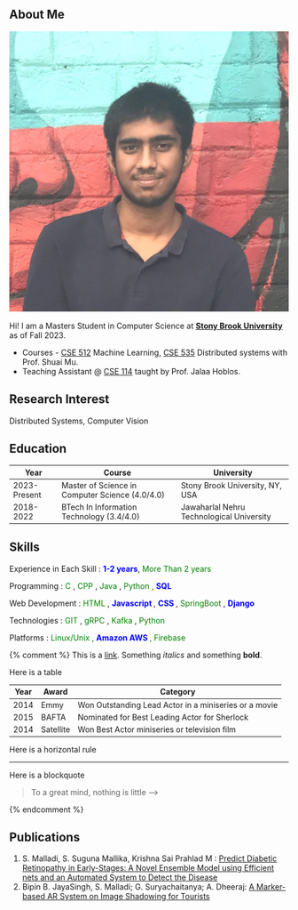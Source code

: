 
## About Me

<img class="profile-picture" src="siddhartha_malladi.jpg">

Hi! I am a Masters Student in Computer Science at **[Stony Brook University](https://www.cs.stonybrook.edu/)** as of Fall 2023.

- Courses - [CSE 512](https://sites.google.com/view/sbu-cse512-2023/home) Machine Learning, [CSE 535](http://mpaxos.com/teaching/ds/23fa/) Distributed systems with Prof. Shuai Mu.
- Teaching Assistant @ [CSE 114](https://sites.google.com/cs.stonybrook.edu/jhoblos-cse114/) taught by Prof. Jalaa Hoblos.

## Research Interest

Distributed Systems, Computer Vision

## Education

Year | Course | University
-----|-------|--------
2023-Present | Master of Science in Computer Science (4.0/4.0) | Stony Brook University, NY, USA
2018-2022 | BTech In Information Technology (3.4/4.0) | Jawaharlal Nehru Technological University

## Skills

<style>
    o {color: Green}
    b {color: Blue}
</style>

Experience in Each Skill : <b>1-2 years</b>, <o>More Than 2 years</o>

Programming : <o> C </o> , <o> CPP </o> , <o> Java </o> , <o> Python <o/> , <b> SQL </b> <br/>

Web Development : <o> HTML </o> , <b> Javascript </b> , <b> CSS </b> , <o> SpringBoot </o> , <b> Django</b> <br/>

Technologies : <o> GIT </o> , <o> gRPC </o> , <o> Kafka </o> , <o> Python </o> <br/>

Platforms : <o> Linux/Unix <o> , <b> Amazon AWS </b> , <o> Firebase </o> <br/>

{% comment %} 
This is a [link](http://google.com). Something *italics* and something **bold**.

Here is a table

Year | Award | Category
-----|-------|--------
2014 | Emmy  | Won Outstanding Lead Actor in a miniseries or a movie
2015 | BAFTA | Nominated for Best Leading Actor for Sherlock
2014 | Satellite | Won Best Actor miniseries or television film

Here is a horizontal rule

---

Here is a blockquote

> To a great mind, nothing is little -->

{% endcomment %}



## Publications

1. S. Malladi, S. Suguna Mallika, Krishna Sai Prahlad M : [Predict Diabetic Retinopathy in Early-Stages: A Novel Ensemble Model using Efficient nets and an Automated System to Detect the Disease](https://www.ijitee.org/portfolio-item/l933511111222)
2. Bipin B. JayaSingh, S. Malladi; G. Suryachaitanya; A. Dheeraj: [A Marker-based AR System on Image Shadowing for Tourists](https://ieeexplore.ieee.org/abstract/document/10099856)

<!-- ## References

* Foo Bar: Head of Department, Placeholder Names, Lorem
* John Doe: Associate Professor, Department of Computer Science, Ipsum -->

